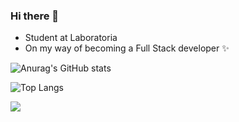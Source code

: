 ### Hi there 👋

<!--
**Alemapyapur/Alemapyapur** is a ✨ _special_ ✨ repository because its `README.md` (this file) appears on your GitHub profile.
-->

* Student at Laboratoria 
* On my way of becoming a Full Stack developer ✨

![Anurag's GitHub stats](https://github-readme-stats.vercel.app/api?username=alemapyapur&show_icons=true&theme=midnight-purple) 

![Top Langs](https://github-readme-stats.vercel.app/api/top-langs/?username=alemapyapur&layout=compact&show_icons=true&theme=midnight-purple)


<a href="https://github.com/anuraghazra/github-readme-stats">
  <img align="center" src="https://github-readme-stats.vercel.app/api?username=alemapyapur&show_icons=true&theme=midnight-purple" />
</a>
